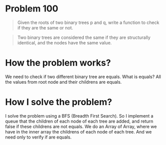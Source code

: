 # Problem 100

> Given the roots of two binary trees p and q, write a function to check if they are the same or not.

> Two binary trees are considered the same if they are structurally identical, and the nodes have the same value.

# How the problem works?

We need to check if two different binary tree are equals. What is equals? All the values from root node and their childrens are equals.

# How I solve the problem?

I solve the problem using a BFS (Breadth First Search). So I implement a queue that the children of each node of each tree are added, and return false if these childrens are not equals. We do an Array of Array, where we have in the inner array the childrens of each node of each tree. And we need only to verify if are equals.
